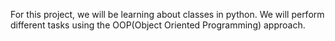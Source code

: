 For this project, we will be learning about classes in python.
We will perform different tasks using the OOP(Object Oriented Programming) approach.
